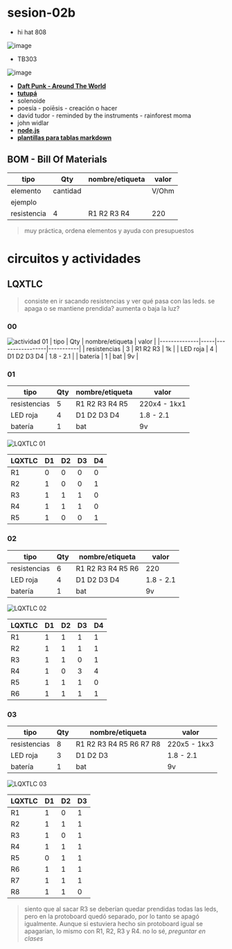# sesion-02b

- hi hat 808

![image](https://github.com/user-attachments/assets/7d4b5637-1132-46ca-abfd-5d94c94f3726)

- TB303

![image](https://github.com/user-attachments/assets/4d1e23f8-abc4-4bd8-8244-f54d162ee2a2)

- **[Daft Punk - Around The World](https://www.youtube.com/watch?v=K0HSD_i2DvA)**
- **[tutupá](https://vimeo.com/matiasserranoacevedo)**
- solenoide
- poesía - poíēsis - creación o hacer
- david tudor - reminded by the instruments - rainforest moma
- john widlar
- **[node.js](https://nodejs.org/en)**
- **[plantillas para tablas markdown](https://www.tablesgenerator.com/markdown_tables)**

## BOM - Bill Of Materials
| tipo        | Qty      | nombre/etiqueta | valor |
|-------------|----------|-----------------|-------|
| elemento    | cantidad |                 | V/Ohm |
| ejemplo     |          |                 |       |
| resistencia | 4        | R1 R2 R3 R4     | 220   |

> muy práctica, ordena elementos y ayuda con presupuestos

# circuitos y actividades

## LQXTLC

> consiste en ir sacando resistencias y ver qué pasa con las leds. se apaga o se mantiene prendida? aumenta o baja la luz?

### 00
![actividad 01](https://github.com/user-attachments/assets/532a6372-a573-4771-a146-bfd2b522acfc)
| tipo         | Qty | nombre/etiqueta | valor     |
|--------------|-----|-----------------|-----------|
| resistencias | 3   | R1 R2 R3        | 1k        |
| LED roja     | 4   | D1 D2 D3 D4     | 1.8 - 2.1 |
| batería      | 1   | bat             | 9v        |

### 01
| tipo         | Qty | nombre/etiqueta | valor        |
|--------------|-----|-----------------|--------------|
| resistencias | 5   | R1 R2 R3 R4 R5  | 220x4 - 1kx1 |
| LED roja     | 4   | D1 D2 D3 D4     | 1.8 - 2.1    |
| batería      | 1   | bat             | 9v           |

![LQXTLC 01](https://github.com/user-attachments/assets/af289a4c-b779-40eb-b468-04aece44040d)

| LQXTLC | D1 | D2 | D3 | D4 |
|--------|----|----|----|----|
| R1     | 0  | 0  | 0  | 0  |
| R2     | 1  | 0  | 0  | 1  |
| R3     | 1  | 1  | 1  | 0  |
| R4     | 1  | 1  | 1  | 0  |
| R5     | 1  | 0  | 0  | 1  |

### 02
| tipo         | Qty | nombre/etiqueta   | valor     |
|--------------|-----|-------------------|-----------|
| resistencias | 6   | R1 R2 R3 R4 R5 R6 | 220       |
| LED roja     | 4   | D1 D2 D3 D4       | 1.8 - 2.1 |
| batería      | 1   | bat               | 9v        |

![LQXTLC 02](https://github.com/user-attachments/assets/a14bbbe9-b156-4911-b060-7d3aaf1913a5)

| LQXTLC | D1 | D2 | D3 | D4 |
|--------|----|----|----|----|
| R1     |1   |1   |1   |1   |
| R2     |1   |1   |1   |1   |
| R3     |1   |1   |0   |1   |
| R4     |1   |0   |3   |4   |
| R5     |1   |1   |1   |0   |
| R6     |1   |1   |1   |1   |

### 03
| tipo         | Qty | nombre/etiqueta         | valor        |
|--------------|-----|-------------------------|--------------|
| resistencias | 8   | R1 R2 R3 R4 R5 R6 R7 R8 | 220x5 - 1kx3 |
| LED roja     | 3   | D1 D2 D3                | 1.8 - 2.1    |
| batería      | 1   | bat                     | 9v           |

![LQXTLC 03](https://github.com/user-attachments/assets/097d8501-8685-42a6-ab02-fc31f5725958)

| LQXTLC | D1 | D2 | D3 | 
|--------|----|----|----|
| R1     | 1  | 0  |1   |
| R2     |1   |1   |1   |
| R3     |1   |0   |1   |
| R4     |1   |1   |1   |
| R5     |0   |1   |1   |
| R6     |1   |1   |1   |
| R7     |1   |1   |1   |
| R8     |1   |1   |0   |

> siento que al sacar R3 se deberían quedar prendidas todas las leds, pero en la protoboard quedó separado, por lo tanto se apagó igualmente. Aunque si estuviera hecho sin protoboard igual se apagarían, lo mismo con R1, R2, R3 y R4. no lo sé, _preguntar en clases_
